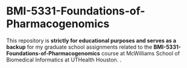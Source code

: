 # BMI-5331-Foundations-of-Pharmacogenomics
This repository is **strictly for educational purposes and serves as a backup** for my graduate school assignments related to the **BMI-5331-Foundations-of-Pharmacogenomics** course at McWilliams School of Biomedical Informatics at UTHealth Houston.
 .


